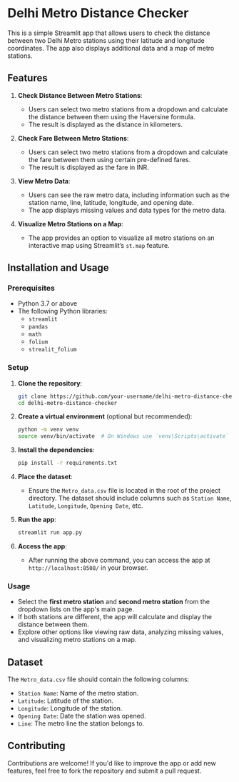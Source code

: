# Delhi Metro Distance Checker

This is a simple Streamlit app that allows users to check the distance between two Delhi Metro stations using their latitude and longitude coordinates. The app also displays additional data and a map of metro stations.

## Features

1. **Check Distance Between Metro Stations**:
    - Users can select two metro stations from a dropdown and calculate the distance between them using the Haversine formula.
    - The result is displayed as the distance in kilometers.
2. **Check Fare Between Metro Stations**:
    - Users can select two metro stations from a dropdown and calculate the fare between them using certain pre-defined fares.
    - The result is displayed as the fare in INR.

2. **View Metro Data**:
    - Users can see the raw metro data, including information such as the station name, line, latitude, longitude, and opening date.
    - The app displays missing values and data types for the metro data.
    
3. **Visualize Metro Stations on a Map**:
    - The app provides an option to visualize all metro stations on an interactive map using Streamlit’s `st.map` feature.

## Installation and Usage

### Prerequisites
- Python 3.7 or above
- The following Python libraries:
  - `streamlit`
  - `pandas`
  - `math`
  - `folium`
  - `strealit_folium`

### Setup

1. **Clone the repository**:
    ```bash
    git clone https://github.com/your-username/delhi-metro-distance-checker.git
    cd delhi-metro-distance-checker
    ```

2. **Create a virtual environment** (optional but recommended):
    ```bash
    python -m venv venv
    source venv/bin/activate  # On Windows use `venv\Scripts\activate`
    ```

3. **Install the dependencies**:
    ```bash
    pip install -r requirements.txt
    ```

4. **Place the dataset**:
    - Ensure the `Metro_data.csv` file is located in the root of the project directory. The dataset should include columns such as `Station Name`, `Latitude`, `Longitude`, `Opening Date`, etc.

5. **Run the app**:
    ```bash
    streamlit run app.py
    ```

6. **Access the app**:
    - After running the above command, you can access the app at `http://localhost:8508/` in your browser.

### Usage

- Select the **first metro station** and **second metro station** from the dropdown lists on the app's main page.
- If both stations are different, the app will calculate and display the distance between them.
- Explore other options like viewing raw data, analyzing missing values, and visualizing metro stations on a map.

## Dataset

The `Metro_data.csv` file should contain the following columns:
- `Station Name`: Name of the metro station.
- `Latitude`: Latitude of the station.
- `Longitude`: Longitude of the station.
- `Opening Date`: Date the station was opened.
- `Line`: The metro line the station belongs to.




## Contributing

Contributions are welcome! If you'd like to improve the app or add new features, feel free to fork the repository and submit a pull request.


